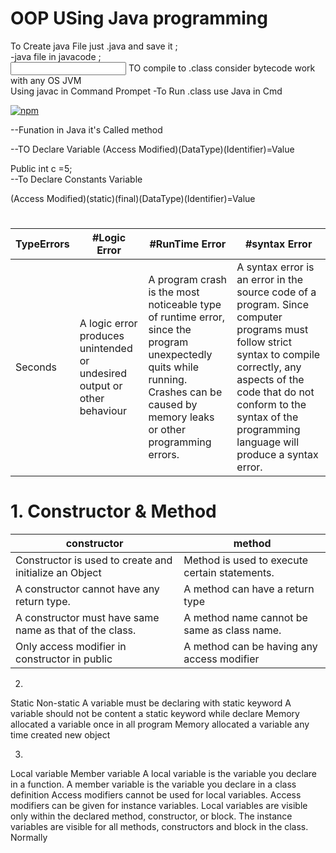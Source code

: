 # OOP USing Java programming


To Create java File just <ChooseFilename>.java and save it ;<br/>
-java file in javacode ; <br/>
  <input style="color:red" type="text">
TO compile to <file>.class consider bytecode work with any OS JVM<br/>
Using javac in Command Prompet 
-To Run <File>.class use Java in Cmd<br/>

[![npm](https://img.shields.io/npm/v/github-buttons)](https://www.npmjs.com/github-buttons)

--Funation in Java it's Called method

--TO Declare Variable 
(Access Modified)(DataType)(Identifier)=Value<br>
  
  Public int c =5;<br>
 --To Declare Constants Variable 
  
(Access Modified)(static)(final)(DataType)(Identifier)=Value<br>
#
TypeErrors | #Logic Error | #RunTime Error | #syntax Error 
--- | --- | --- | --- 
Seconds |  A logic error produces unintended or undesired output or other behaviour | A program crash is the most noticeable type of runtime error, since the program unexpectedly quits while running. Crashes can be caused by memory leaks or other programming errors. | A syntax error is an error in the source code of a program. Since computer programs must follow strict syntax to compile correctly, any aspects of the code that do not conform to the syntax of the programming language will produce a syntax error. | 286 | 289 | 285 | 287 | 287 | 272 | 276 | 269

# 1. Constructor & Method
constructor | method 
--- | --- |
  Constructor is used to create and initialize an Object  | 	Method is used to execute certain statements. | 
A constructor cannot have any return type.	|	A method can have a return type |
	A constructor must have same name as that of the class.|A method name cannot be same as class name.|
  Only access modifier in constructor in public	|A method can be having any access modifier|



	


2.
 Static 	Non-static
A variable must be declaring with static keyword	A variable should not be content a static keyword while declare
Memory allocated a variable once in all program	Memory allocated a variable any time created new object

3.
Local variable	Member variable
A local variable is the variable you declare in a function.	A member variable is the variable you declare in a class definition
Access modifiers cannot be used for local variables.	Access modifiers can be given for instance variables.
Local variables are visible only within the declared method, constructor, or block.	The instance variables are visible for all methods, constructors and block in the class. Normally

